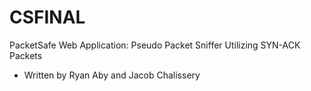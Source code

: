 # CSFINAL
PacketSafe Web Application: Pseudo Packet Sniffer Utilizing SYN-ACK Packets
- Written by Ryan Aby and Jacob Chalissery